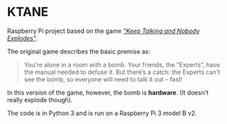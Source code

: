 # KTANE

Raspberry Pi project based on the game *["Keep Talking and Nobody Explodes"](https://www.keeptalkinggame.com)*.

The original game describes the basic premise as:

> You’re alone in a room with a bomb. Your friends, the “Experts”, have the manual needed to defuse it. But there’s a catch: the Experts can’t see the bomb, so everyone will need to talk it out – fast!

In this version of the game, however, the bomb is **hardware**. (It doesn't really explode though).

The code is in Python 3 and is run on a Raspberry Pi 3 model B v2.

